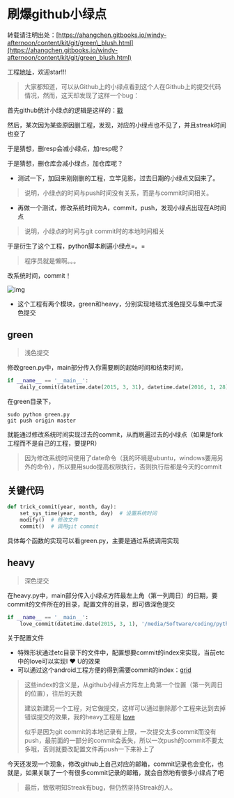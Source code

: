 # 刷爆github小绿点

转载请注明出处：[https://ahangchen.gitbooks.io/windy-afternoon/content/kit/git/green\_blush.html](https://ahangchen.gitbooks.io/windy-afternoon/content/kit/git/green_blush.html)

工程[地址](https://github.com/ahangchen/green)，欢迎star!!!

> 大家都知道，可以从Github上的小绿点看到这个人在Github上的提交代码情况，然而，这天却发现了这样一个bug：

首先github统计小绿点的逻辑是这样的：[戳](https://help.github.com/articles/why-are-my-contributions-not-showing-up-on-my-profile)

然后，某次因为某些原因删工程，发现，对应的小绿点也不见了，并且streak时间也变了

于是猜想，删resp会减小绿点，加resp呢？

于是猜想，删仓库会减小绿点，加仓库呢？

* 测试一下，加回来刚刚删的工程，立竿见影，过去日期的小绿点又回来了。

> 说明，小绿点的时间与push时间没有关系，而是与commit时间相关。

* 再做一个测试，修改系统时间为A，commit，push，发现小绿点出现在A时间点

> 说明，小绿点的时间与git commit时的本地时间相关

于是衍生了这个工程，python脚本刷遍小绿点=。=

> 程序员就是懒啊。。。

改系统时间，commit！

![img](../../.gitbook/assets/snap.png)

* 这个工程有两个模块，green和heavy，分别实现地毯式浅色提交与集中式深色提交

## green

> 浅色提交

修改green.py中，main部分传入你需要刷的起始时间和结束时间，

```python
if __name__ == '__main__':
    daily_commit(datetime.date(2015, 3, 31), datetime.date(2016, 1, 28))
```

在green目录下，

```text
sudo python green.py
git push origin master
```

就能通过修改系统时间实现过去的commit，从而刷遍过去的小绿点（如果是fork工程而不是自己的工程，要提PR）

> 因为修改系统时间使用了date命令（我的环境是ubuntu，windows要用另外的命令），所以要用sudo提高权限执行，否则执行后都是今天的commit

## 关键代码

```python
def trick_commit(year, month, day):
    set_sys_time(year, month, day)  # 设置系统时间
    modify()  # 修改文件
    commit()  # 调用git commit
```

具体每个函数的实现可以看green.py，主要是通过系统调用实现

## heavy

> 深色提交

在heavy.py中，main部分传入小绿点方阵最左上角（第一列周日）的日期，要commit的文件所在的目录，配置文件的目录，即可做深色提交

```python
if __name__ == '__main__':
    love_commit(datetime.date(2015, 3, 1), '/media/Software/coding/python/loveci/only.you', 'etc/love')
```

关于配置文件

* 特殊形状通过etc目录下的文件中，配置想要commit的index来实现，当前etc中的love可以实现I ❤ U的效果
* 可以通过这个android工程方便的得到需要commit的index：[grid](https://github.com/ahangchen/grid)

> 这些index的含义是，从github小绿点方阵左上角第一个位置（第一列周日的位置），往后的天数
>
> 建议新建另一个工程，对它做提交，这样可以通过删除那个工程来达到去掉错误提交的效果，我的heavy工程是 [love](https://github.com/ahangchen/love)
>
> 似乎是因为git commit的本地记录有上限，一次提交太多commit而没有push，最前面的一部分的commit会丢失，所以一次push的commit不要太多哦，否则就要改配置文件再push一下来补上了

今天还发现一个现象，修改github上自己对应的邮箱，commit记录也会变化，也就是，如果关联了一个有很多commit记录的邮箱，就会自然地有很多小绿点了吧

> 最后，致敬明知Streak有bug，但仍然坚持Streak的人。

